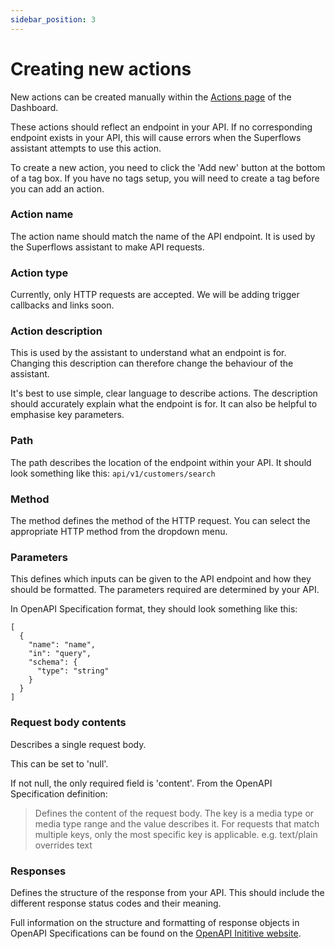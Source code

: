 ```yaml
---
sidebar_position: 3
---
```


# Creating new actions

New actions can be created manually within the [Actions page](https://dashboard.superflows.ai/actions) of the Dashboard.

These actions should reflect an endpoint in your API. If no corresponding endpoint exists in your API, this will cause errors when the Superflows assistant attempts to use this action.

To create a new action, you need to click the 'Add new' button at the bottom of a tag box. If you have no tags setup, you will need to create a tag before you can add an action. 

### Action name

The action name should match the name of the API endpoint. It is used by the Superflows assistant to make API requests. 

### Action type

Currently, only HTTP requests are accepted. We will be adding trigger callbacks and links soon. 

### Action description

This is used by the assistant to understand what an endpoint is for. Changing this description can therefore change the behaviour of the assistant. 

It's best to use simple, clear language to describe actions. The description should accurately explain what the endpoint is for. It can also be helpful to emphasise key parameters.

### Path

The path describes the location of the endpoint within your API. It should look something like this: `api/v1/customers/search`

### Method

The method defines the method of the HTTP request. You can select the appropriate HTTP method from the dropdown menu. 

### Parameters

This defines which inputs can be given to the API endpoint and how they should be formatted. The parameters required are determined by your API. 

In OpenAPI Specification format, they should look something like this:

```
[
  {
    "name": "name",
    "in": "query",
    "schema": {
      "type": "string"
    }
  }
]
```

### Request body contents

Describes a single request body.

This can be set to 'null'.

If not null, the only required field is 'content'. From the OpenAPI Specification definition: 

>Defines the content of the request body. The key is a media type or media type range and the value describes it. For requests that match multiple keys, only the most specific key is applicable. e.g. text/plain overrides text

### Responses

Defines the structure of the response from your API. This should include the different response status codes and their meaning. 

Full information on the structure and formatting of response objects in OpenAPI Specifications can be found on the [OpenAPI Inititive website](https://spec.openapis.org/oas/v3.1.0#responses-object).
